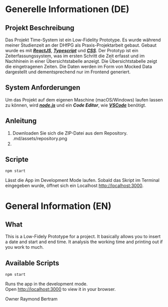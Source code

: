 # Generelle Informationen (DE)

## Projekt Beschreibung
Das Projekt Time-System ist ein Low-Fidelity Prototype. Es wurde während meiner Studienzeit an der DHfPG als Praxis-Projektarbeit gebaut. Gebaut wurde es mit ***[ReactJS](https://react.dev)***, ***[Typescript](https://www.typescriptlang.org)*** und ***[CSS](https://www.w3schools.com/css/)***. Der Prototyp ist ein Zeiterfassungssystem, was im ersten Schritt die Zeit erfasst und im Nachhinein in einer Übersichtstabelle anzeigt. Die Übersichtstabelle zeigt die eingetragenen Zeiten. Die Daten werden im Form von Mocked Data dargestellt und dementsprechend nur im Frontend generiert.  

## System Anforderungen
Um das Projekt auf dem eigenen Maschine (macOS/Windows) laufen lassen zu können, wird ***[node.js](https://nodejs.org/de)*** und ein ***Code Editor***, wie ***[VSCode](https://code.visualstudio.com)*** benötigt. 


## Anleitung
1. Downloaden Sie sich die ZIP-Datei aus dem Repository. 
.md/assets/repository.png
2. 

## Scripte
`npm start`

Lässt die App im Development Mode laufen.
Sobald das Skript im Terminal eingegeben wurde, öffnet sich ein Localhost [http://localhost:3000](http://localhost:3000). 











# General Information (EN)

## What
This is a Low-Fidely Prototype for a project. It basically allows you to insert a date and start and end time. It analysis the working time and printing out if you work to much. 

## Available Scripts

`npm start`

Runs the app in the development mode.\
Open [http://localhost:3000](http://localhost:3000) to view it in your browser.


Owner Raymond Bertram